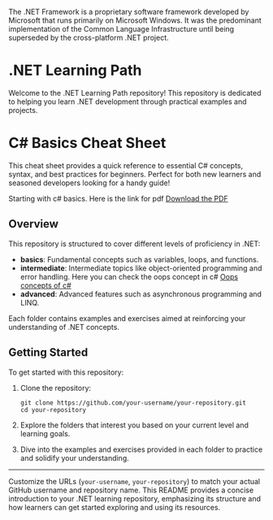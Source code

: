 The .NET Framework is a proprietary software framework developed by Microsoft that runs primarily on Microsoft Windows. It was the predominant implementation of the Common Language Infrastructure until being superseded by the cross-platform .NET project.


# .NET Learning Path
Welcome to the .NET Learning Path repository! This repository is dedicated to helping you learn .NET development through practical examples and projects.

# C# Basics Cheat Sheet

This cheat sheet provides a quick reference to essential C# concepts, syntax, and best practices for beginners. Perfect for both new learners and seasoned developers looking for a handy guide!

Starting with c# basics. Here is the link for pdf
[Download the PDF](https://github.com/ChandanaVaidya17/.Net-Learnings-/blob/main/cs-cheat-sheet.pdf)


## Overview
This repository is structured to cover different levels of proficiency in .NET:

- **basics**: Fundamental concepts such as variables, loops, and functions.
- **intermediate**: Intermediate topics like object-oriented programming and error handling.
  Here you can check the oops concept in c# [Oops concepts of c#](https://dev.to/caiocesar/c-object-oriented-programming-oop-cheat-sheet-5bkf)
- **advanced**: Advanced features such as asynchronous programming and LINQ.

Each folder contains examples and exercises aimed at reinforcing your understanding of .NET concepts.

## Getting Started
To get started with this repository:

1. Clone the repository:
   ```
   git clone https://github.com/your-username/your-repository.git
   cd your-repository
   ```
2. Explore the folders that interest you based on your current level and learning goals.

3. Dive into the examples and exercises provided in each folder to practice and solidify your understanding.

---
Customize the URLs (`your-username`, `your-repository`) to match your actual GitHub username and repository name. This README provides a concise introduction to your .NET learning repository, emphasizing its structure and how learners can get started exploring and using its resources.
